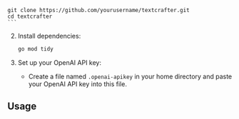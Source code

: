     git clone https://github.com/yourusername/textcrafter.git
    cd textcrafter
    ```

2. Install dependencies:
    ```sh
    go mod tidy
    ```

3. Set up your OpenAI API key:
    - Create a file named `.openai-apikey` in your home directory and paste your OpenAI API key into this file.

## Usage

